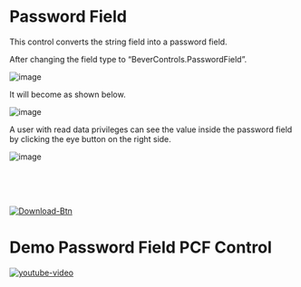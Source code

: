 # Password Field

This control converts the string field into a password field. 

After changing the field type to “BeverControls.PasswordField”.

![image](https://user-images.githubusercontent.com/61091700/212837246-2612e766-eaa0-4060-9c8a-d4de999da89b.png)

It will become as shown below.

![image](https://user-images.githubusercontent.com/61091700/212686247-13253473-4481-40bd-8ab5-23ed3dd0afc1.png)

A user with read data privileges can see the value inside the password field by clicking the eye button on the right side.

![image](https://user-images.githubusercontent.com/61091700/212686296-81816cde-6205-4e70-af4a-91b5874e3058.png)

<br>
<br>
<br>

[![Download-Btn](https://user-images.githubusercontent.com/90428984/196970215-5355b724-6ebc-4457-995b-d3f4ebb450cf.png)](https://marketplace.bevercrm.com/pcf-controls/PasswordField)

# Demo Password Field PCF Control

[![youtube-video](https://user-images.githubusercontent.com/60586462/213200182-630e44e6-30e8-4c34-9960-5672c392ae3e.png)](https://www.youtube.com/watch?v=JrtwpTn3YC8)
